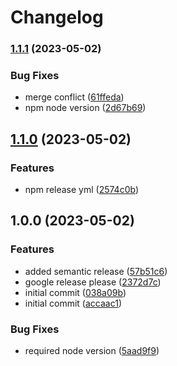 # Changelog

### [1.1.1](https://www.github.com/invisibleloop/pkgbmp/compare/v1.1.0...v1.1.1) (2023-05-02)


### Bug Fixes

* merge conflict ([61ffeda](https://www.github.com/invisibleloop/pkgbmp/commit/61ffeda72cfc8148306c614fb9d8b26b380c298a))
* npm node version ([2d67b69](https://www.github.com/invisibleloop/pkgbmp/commit/2d67b692721c327c8eedd6017b8f88addfbf3c1f))

## [1.1.0](https://www.github.com/invisibleloop/pkgbmp/compare/v1.0.0...v1.1.0) (2023-05-02)


### Features

* npm release yml ([2574c0b](https://www.github.com/invisibleloop/pkgbmp/commit/2574c0bd32c08d6d84b14514e300e8dfc19074cf))

## 1.0.0 (2023-05-02)


### Features

* added semantic release ([57b51c6](https://www.github.com/invisibleloop/pkgbmp/commit/57b51c62e430c072e6f89157f230bc43cb0084ef))
* google release please ([2372d7c](https://www.github.com/invisibleloop/pkgbmp/commit/2372d7c8d69c04cab9165c1345523d840f326684))
* initial commit ([038a09b](https://www.github.com/invisibleloop/pkgbmp/commit/038a09bc0077d03d9b77ba6367bdba15d24aa7aa))
* initial commit ([accaac1](https://www.github.com/invisibleloop/pkgbmp/commit/accaac18200736c796aa0c5bd6143377f4baf99c))


### Bug Fixes

* required node version ([5aad9f9](https://www.github.com/invisibleloop/pkgbmp/commit/5aad9f9b082e5fcf7ab57f52b9964fe76567a2b4))
